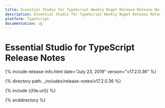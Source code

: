 ```yaml
---
title: Essential Studio for TypeScript Weekly Nuget Release Release Notes  
description: Essential Studio for TypeScript Weekly Nuget Release Release Notes  
platform: TypeScript
documentation: ug
---
```


# Essential Studio for TypeScript  Release Notes  

{% include release-info.html date="July 23, 2019"  version="v17.2.0.36" %} 


{% directory path: _includes/release-notes/v17.2.0.36 %}

{% include {{file.url}} %}

{% enddirectory %}